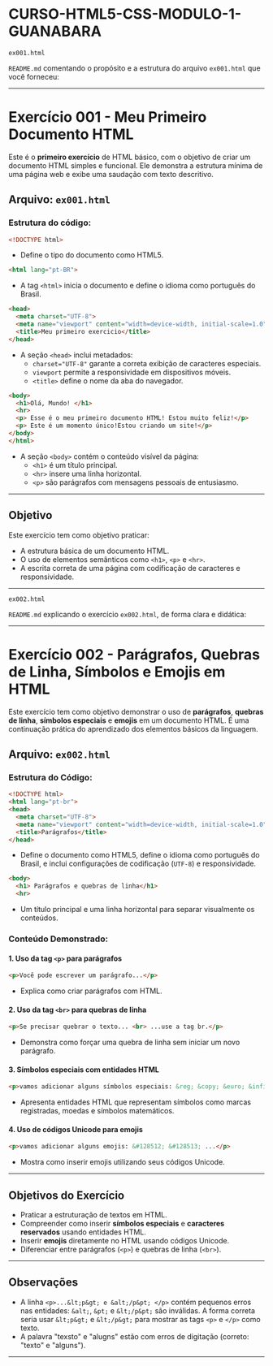 # CURSO-HTML5-CSS-MODULO-1-GUANABARA

`ex001.html`

`README.md` comentando o propósito e a estrutura do arquivo `ex001.html` que você forneceu:

---

# Exercício 001 - Meu Primeiro Documento HTML

Este é o **primeiro exercício** de HTML básico, com o objetivo de criar um documento HTML simples e funcional. Ele demonstra a estrutura mínima de uma página web e exibe uma saudação com texto descritivo.

## Arquivo: `ex001.html`

### Estrutura do código:

```html
<!DOCTYPE html>
```
- Define o tipo do documento como HTML5.

```html
<html lang="pt-BR">
```
- A tag `<html>` inicia o documento e define o idioma como português do Brasil.

```html
<head>
  <meta charset="UTF-8">
  <meta name="viewport" content="width=device-width, initial-scale=1.0">
  <title>Meu primeiro exercicio</title>
</head>
```
- A seção `<head>` inclui metadados:
  - `charset="UTF-8"` garante a correta exibição de caracteres especiais.
  - `viewport` permite a responsividade em dispositivos móveis.
  - `<title>` define o nome da aba do navegador.

```html
<body>
  <h1>Olá, Mundo! </h1>
  <hr>
  <p> Esse é o meu primeiro documento HTML! Estou muito feliz!</p>
  <p> Este é um momento único!Estou criando um site!</p>
</body>
</html>
```
- A seção `<body>` contém o conteúdo visível da página:
  - `<h1>` é um título principal.
  - `<hr>` insere uma linha horizontal.
  - `<p>` são parágrafos com mensagens pessoais de entusiasmo.

---

## Objetivo

Este exercício tem como objetivo praticar:

- A estrutura básica de um documento HTML.
- O uso de elementos semânticos como `<h1>`, `<p>` e `<hr>`.
- A escrita correta de uma página com codificação de caracteres e responsividade.

---



`ex002.html`

 `README.md` explicando o exercício `ex002.html`, de forma clara e didática:

---

# Exercício 002 - Parágrafos, Quebras de Linha, Símbolos e Emojis em HTML

Este exercício tem como objetivo demonstrar o uso de **parágrafos**, **quebras de linha**, **símbolos especiais** e **emojis** em um documento HTML. É uma continuação prática do aprendizado dos elementos básicos da linguagem.

## Arquivo: `ex002.html`

### Estrutura do Código:

```html
<!DOCTYPE html>
<html lang="pt-br">
<head>
  <meta charset="UTF-8">
  <meta name="viewport" content="width=device-width, initial-scale=1.0">
  <title>Parágrafos</title>
</head>
```
- Define o documento como HTML5, define o idioma como português do Brasil, e inclui configurações de codificação (`UTF-8`) e responsividade.

```html
<body>
  <h1> Parágrafos e quebras de linha</h1>
  <hr>
```
- Um título principal e uma linha horizontal para separar visualmente os conteúdos.

### Conteúdo Demonstrado:

#### 1. **Uso da tag `<p>` para parágrafos**
```html
<p>Você pode escrever um parágrafo...</p>
```
- Explica como criar parágrafos com HTML.

#### 2. **Uso da tag `<br>` para quebras de linha**
```html
<p>Se precisar quebrar o texto... <br> ...use a tag br.</p>
```
- Demonstra como forçar uma quebra de linha sem iniciar um novo parágrafo.

#### 3. **Símbolos especiais com entidades HTML**
```html
<p>vamos adicionar alguns símbolos especiais: &reg; &copy; &euro; &infin; ...</p>
```
- Apresenta entidades HTML que representam símbolos como marcas registradas, moedas e símbolos matemáticos.

#### 4. **Uso de códigos Unicode para emojis**
```html
<p>vamos adicionar alguns emojis: &#128512; &#128513; ...</p>
```
- Mostra como inserir emojis utilizando seus códigos Unicode.

---

## Objetivos do Exercício

- Praticar a estruturação de textos em HTML.
- Compreender como inserir **símbolos especiais** e **caracteres reservados** usando entidades HTML.
- Inserir **emojis** diretamente no HTML usando códigos Unicode.
- Diferenciar entre parágrafos (`<p>`) e quebras de linha (`<br>`).

---

## Observações

- A linha `<p>...&lt;p&gt; e &alt;/p&pt; </p>` contém pequenos erros nas entidades: `&alt;`, `&pt;` e `&lt;/p&pt;` são inválidas.
 A forma correta seria usar `&lt;p&gt;` e `&lt;/p&gt;` para mostrar as tags `<p>` e `</p>` como texto.
- A palavra "texsto" e "alugns" estão com erros de digitação (correto: "texto" e "alguns").

---

